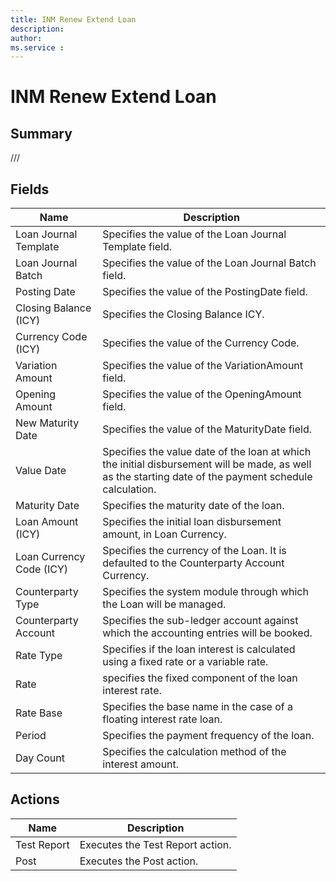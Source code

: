 ```yaml
---
title: INM Renew Extend Loan
description: 
author: 
ms.service : 
---
```


# INM Renew Extend Loan

## Summary

///

## Fields
<!-- You need to leave a space betwenn | your text and | -->

| Name | Description |
| ---- | ---- |
| Loan Journal Template | Specifies the value of the Loan Journal Template field. |
| Loan Journal Batch | Specifies the value of the Loan Journal Batch field. |
| Posting Date | Specifies the value of the PostingDate field. |
| Closing Balance (ICY) | Specifies the Closing Balance ICY. |
| Currency Code (ICY) | Specifies the value of the Currency Code. |
| Variation Amount | Specifies the value of the VariationAmount field. |
| Opening Amount | Specifies the value of the OpeningAmount field. |
| New Maturity Date | Specifies the value of the MaturityDate field. |
| Value Date | Specifies the value date of the loan at which the initial disbursement will be made, as well as the starting date of the payment schedule calculation. |
| Maturity Date | Specifies the maturity date of the loan. |
| Loan Amount (ICY) | Specifies the initial loan disbursement amount, in Loan Currency. |
| Loan Currency Code (ICY) | Specifies the currency of the Loan. It is defaulted to the Counterparty Account Currency. |
| Counterparty Type | Specifies the system module through which the Loan will be managed. |
| Counterparty Account | Specifies the sub-ledger account against which the accounting entries will be booked. |
| Rate Type | Specifies if the loan interest is calculated using a fixed rate or a variable rate. |
| Rate | specifies the fixed component of the loan interest rate. |
| Rate Base | Specifies the base name in the case of a floating interest rate loan. |
| Period | Specifies the payment frequency of the loan. |
| Day Count | Specifies the calculation method of the interest amount. |

## Actions

| Name | Description |
| ---- | ---- |
| Test Report | Executes the Test Report action. |
| Post | Executes the Post action. |
